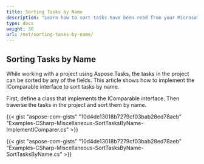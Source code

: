 ```yaml
---
title: Sorting Tasks by Name
description: "Learn how to sort tasks have been read from your Microsoft Project (MPP/XML) files by name using Aspose.Tasks for .NET."
type: docs
weight: 30
url: /net/sorting-tasks-by-name/
---
```


## **Sorting Tasks by Name**
While working with a project using Aspose.Tasks, the tasks in the project can be sorted by any of the fields. This article shows how to implement the IComparable interface to sort tasks by name.

First, define a class that implements the IComparable interface. Then traverse the tasks in the project and sort them by name.

{{< gist "aspose-com-gists" "10d4de13018b7279cf03bab28ed78aeb" "Examples-CSharp-Miscellaneous-SortTasksByName-ImplementIComparer.cs" >}}

{{< gist "aspose-com-gists" "10d4de13018b7279cf03bab28ed78aeb" "Examples-CSharp-Miscellaneous-SortTasksByName-SortTasksByName.cs" >}}
